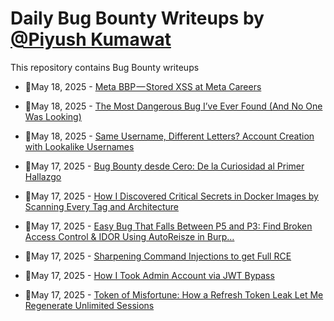 # Daily Bug Bounty Writeups by [@Piyush Kumawat](https://twitter.com/piyush_supiy) 
This repository contains Bug Bounty writeups

<!-- BLOG-POST-LIST:START -->
 - 💯May 18, 2025 - [Meta BBP — Stored XSS at Meta Careers](https://almuntadhar.medium.com/meta-bbp-stored-xss-at-meta-careers-c0bf074bddfa?source=rss------bug_bounty-5) 

 - 💯May 18, 2025 - [The Most Dangerous Bug I’ve Ever Found &lpar;And No One Was Looking&rpar;](https://infosecwriteups.com/the-most-dangerous-bug-ive-ever-found-and-no-one-was-looking-2e96e5079a01?source=rss------bug_bounty-5) 

 - 💯May 18, 2025 - [Same Username, Different Letters? Account Creation with Lookalike Usernames](https://strangerwhite.medium.com/same-username-different-letters-account-creation-with-lookalike-usernames-e370b2a7d5e3?source=rss------bug_bounty-5) 

 - 💯May 17, 2025 - [Bug Bounty desde Cero: De la Curiosidad al Primer Hallazgo](https://medium.com/@bertolanicami/bug-bounty-desde-cero-de-la-curiosidad-al-primer-hallazgo-6642e3944764?source=rss------bug_bounty-5) 

 - 💯May 17, 2025 - [How I Discovered Critical Secrets in Docker Images by Scanning Every Tag and Architecture](https://medium.com/@Ghaazy/how-i-discovered-critical-secrets-in-docker-images-by-scanning-every-tag-and-architecture-3edbc10db0c1?source=rss------bug_bounty-5) 

 - 💯May 17, 2025 - [Easy Bug That Falls Between P5 and P3: Find Broken Access Control &amp; IDOR Using AutoReisze in Burp…](https://medium.com/@ahmedashrafshora/easy-bug-that-falls-between-p5-and-p3-find-broken-access-control-idor-using-autoreisze-in-burp-6f427852a788?source=rss------bug_bounty-5) 

 - 💯May 17, 2025 - [Sharpening Command Injections to get Full RCE](https://infosecwriteups.com/sharpening-command-injections-to-get-full-rce-e4cf257d2c66?source=rss------bug_bounty-5) 

 - 💯May 17, 2025 - [How I Took Admin Account via JWT Bypass](https://medium.com/@dharaniswaran.cs22/how-i-took-admin-account-via-jwt-bypass-5bed37a8e7ac?source=rss------bug_bounty-5) 

 - 💯May 17, 2025 - [Token of Misfortune: How a Refresh Token Leak Let Me Regenerate Unlimited Sessions](https://infosecwriteups.com/token-of-misfortune-how-a-refresh-token-leak-let-me-regenerate-unlimited-sessions-bb6693751c85?source=rss------bug_bounty-5) 
<!-- BLOG-POST-LIST:END -->
